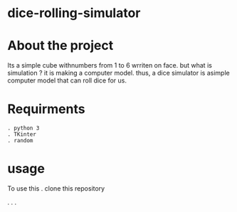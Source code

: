# dice-rolling-simulator


# About the project

Its a simple cube withnumbers from 1 to 6 wrriten on face.
but what is simulation ? 
it is making a computer model.
thus, a dice simulator is asimple computer model that can roll dice for us.

# Requirments
  
	. python 3
	. TKinter
	. random
	
	
# usage
 To use this
 . clone this repository
  
 .
 .
 .
 
 

 



















